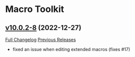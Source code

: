 # Macro Toolkit

## [v10.0.2-8](https://github.com/Numynum/MacroToolkit/tree/v10.0.2-8) (2022-12-27)
[Full Changelog](https://github.com/Numynum/MacroToolkit/compare/v10.0.2-7...v10.0.2-8) [Previous Releases](https://github.com/Numynum/MacroToolkit/releases)

- fixed an issue when editing extended macros (fixes #17)  
